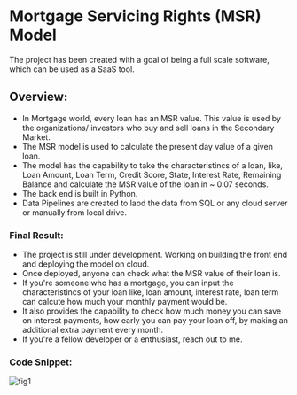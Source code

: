 
# Mortgage Servicing Rights (MSR) Model

The project has been created with a goal of being a full scale software, which can be used as a SaaS tool.

## Overview:

- In Mortgage world, every loan has an MSR value. This value is used by the organizations/ investors who buy and sell loans in the Secondary Market.
- The MSR model is used to calculate the present day value of a given loan.
- The model has the capability to take the characteristincs of a loan, like, Loan Amount, Loan Term, Credit Score, State, Interest Rate, Remaining Balance and calculate the MSR value of the loan in ~ 0.07 seconds. 
- The back end is built in Python. 
- Data Pipelines are created to laod the data from SQL or any cloud server or manually from local drive.


### Final Result:

- The project is still under development. Working on building the front end and deploying the model on cloud.
- Once deployed, anyone can check what the MSR value of their loan is.
- If you're someone who has a mortgage, you can input the characteristincs of your loan like, loan amount, interest rate, loan term can calcute how much your monthly payment would be. 
- It also provides the capability to check how much money you can save on interest payments, how early you can pay your loan off, by making an additional extra payment every month.
- If you're a fellow developer or a enthusiast, reach out to me.  


### Code Snippet:

![fig1](https://user-images.githubusercontent.com/126114776/221495551-2a1856e3-b79b-4aa5-876a-fe6afceffdf7.png)
